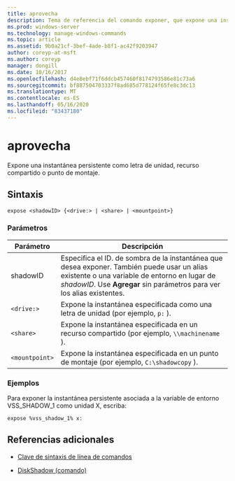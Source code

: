 ```yaml
---
title: aprovecha
description: Tema de referencia del comando exponer, que expone una instantánea persistente como una letra de unidad, un recurso compartido o un punto de montaje.
ms.prod: windows-server
ms.technology: manage-windows-commands
ms.topic: article
ms.assetid: 9b0a21cf-3bef-4ade-b8f1-ac42f9203947
author: coreyp-at-msft
ms.author: coreyp
manager: dongill
ms.date: 10/16/2017
ms.openlocfilehash: d4e8ebf71f6ddcb457460f8174793586e81c73a6
ms.sourcegitcommit: bf887504703337f8ad685d778124f65fe8c3dc13
ms.translationtype: MT
ms.contentlocale: es-ES
ms.lasthandoff: 05/16/2020
ms.locfileid: "83437180"
---
```

# <a name="expose"></a>aprovecha

Expone una instantánea persistente como letra de unidad, recurso compartido o punto de montaje.

## <a name="syntax"></a>Sintaxis

```
expose <shadowID> {<drive:> | <share> | <mountpoint>}
```

### <a name="parameters"></a>Parámetros

| Parámetro | Descripción |
| --------- | ----------- |
| shadowID | Especifica el ID. de sombra de la instantánea que desea exponer. También puede usar un alias existente o una variable de entorno en lugar de *shadowID*. Use **Agregar** sin parámetros para ver los alias existentes. |
| `<drive:>` | Expone la instantánea especificada como una letra de unidad (por ejemplo, `p:` ). |
| `<share>` | Expone la instantánea especificada en un recurso compartido (por ejemplo, `\\machinename` ).   |
| `<mountpoint>` | Expone la instantánea especificada en un punto de montaje (por ejemplo, `C:\shadowcopy` ). |

### <a name="examples"></a>Ejemplos

Para exponer la instantánea persistente asociada a la variable de entorno VSS_SHADOW_1 como unidad X, escriba:

```
expose %vss_shadow_1% x:
```

## <a name="additional-references"></a>Referencias adicionales

- [Clave de sintaxis de línea de comandos](command-line-syntax-key.md)

- [DiskShadow (comando)](diskshadow.md)
